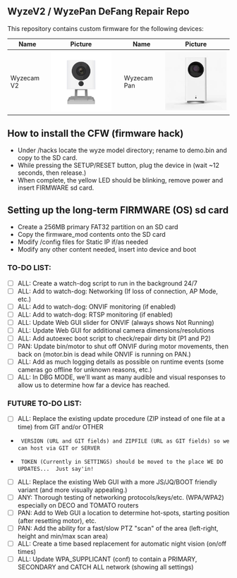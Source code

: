 ## WyzeV2 / WyzePan DeFang Repair Repo

This repository contains custom firmware for the following devices:


Name | Picture | | Name | Picture
--- | --- | --- | --- | ---
Wyzecam V2 | ![XiaoFang](/wyzev2.png) | | Wyzecam Pan | ![Dafang](/wyzepan.png)

## How to install the CFW (firmware hack)
* Under /hacks locate the wyze model directory; rename to demo.bin and copy to the SD card.
* While pressing the SETUP/RESET button, plug the device in (wait ~12 seconds, then release.)
* When complete, the yellow LED should be blinking, remove power and insert FIRMWARE sd card.

## Setting up the long-term FIRMWARE (OS) sd card
* Create a 256MB primary FAT32 partition on an SD card
* Copy the firmware_mod contents onto the SD card
* Modify /config files for Static IP if/as needed
* Modify any other content needed, insert into device and boot

### TO-DO LIST:
* [ ] ALL: Create a watch-dog script to run in the background 24/7
* [ ] ALL: Add to watch-dog: Networking (If loss of connection, AP Mode, etc.)
* [ ] ALL: Add to watch-dog: ONVIF monitoring (if enabled)
* [ ] ALL: Add to watch-dog: RTSP monitoring (if enabled)
* [ ] ALL: Update Web GUI slider for ONVIF (always shows Not Running)
* [ ] ALL: Update Web GUI for additional camera dimensions/resolutions
* [ ] ALL: Add autoexec boot script to check/repair dirty bit (P1 and P2)
* [ ] PAN: Update bin/motor to shut off ONVIF during motor movements, then back on (motor.bin is dead while ONVIF is running on PAN.)
* [ ] ALL: Add as much logging details as possible on runtime events (some cameras go offline for unknown reasons, etc.)
* [ ] ALL: In DBG MODE, we'll want as many audible and visual responses to allow us to determine how far a device has reached.

### FUTURE TO-DO LIST:
* [ ] ALL: Replace the existing update procedure (ZIP instead of one file at a time) from GIT and/or OTHER
*      VERSION (URL and GIT fields) and ZIPFILE (URL as GIT fields) so we can host via GIT or SERVER
*      TOKEN (Currently in SETTINGS) should be moved to the place WE DO UPDATES...  Just say'in!
* [ ] ALL: Replace the existing Web GUI with a more JS/JQ/BOOT friendly variant (and more visually appealing.)
* [ ] ANY: Thorough testing of networking protocols/keys/etc. (WPA/WPA2) especially on DECO and TOMATO routers
* [ ] PAN: Add to Web GUI a location to determine hot-spots, starting position (after resetting motor), etc.
* [ ] PAN: Add the ability for a fast/slow PTZ "scan" of the area (left-right, height and min/max scan area)
* [ ] ALL: Create a time based replacement for automatic night vision (on/off times)
* [ ] ALL: Update WPA_SUPPLICANT (conf) to contain a PRIMARY, SECONDARY and CATCH ALL network (showing all settings)
